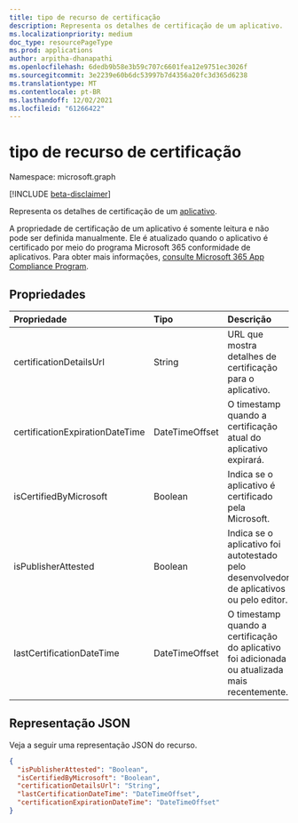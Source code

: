 ```yaml
---
title: tipo de recurso de certificação
description: Representa os detalhes de certificação de um aplicativo.
ms.localizationpriority: medium
doc_type: resourcePageType
ms.prod: applications
author: arpitha-dhanapathi
ms.openlocfilehash: 6dedb9b58e3b59c707c6601fea12e9751ec3026f
ms.sourcegitcommit: 3e2239e60b6dc53997b7d4356a20fc3d365d6238
ms.translationtype: MT
ms.contentlocale: pt-BR
ms.lasthandoff: 12/02/2021
ms.locfileid: "61266422"
---
```

# <a name="certification-resource-type"></a>tipo de recurso de certificação

Namespace: microsoft.graph

[!INCLUDE [beta-disclaimer](../../includes/beta-disclaimer.md)]

Representa os detalhes de certificação de um [aplicativo](application.md). 

A propriedade de certificação de um aplicativo é somente leitura e não pode ser definida manualmente. Ele é atualizado quando o aplicativo é certificado por meio do programa Microsoft 365 conformidade de aplicativos. Para obter mais informações, [consulte Microsoft 365 App Compliance Program](/microsoft-365-app-certification/docs/enterprise-app-certification-guide).

## <a name="properties"></a>Propriedades
|Propriedade|Tipo|Descrição|
|:---------------|:--------|:----------|
|certificationDetailsUrl|String|URL que mostra detalhes de certificação para o aplicativo.|
|certificationExpirationDateTime|DateTimeOffset|O timestamp quando a certificação atual do aplicativo expirará.|
|isCertifiedByMicrosoft|Boolean|Indica se o aplicativo é certificado pela Microsoft.|
|isPublisherAttested|Boolean|Indica se o aplicativo foi autotestado pelo desenvolvedor de aplicativos ou pelo editor.|
|lastCertificationDateTime|DateTimeOffset|O timestamp quando a certificação do aplicativo foi adicionada ou atualizada mais recentemente.|

## <a name="json-representation"></a>Representação JSON
Veja a seguir uma representação JSON do recurso.

<!-- {
  "blockType": "resource",
  "@odata.type": "microsoft.graph.certification"
}-->

```json
{
  "isPublisherAttested": "Boolean",
  "isCertifiedByMicrosoft": "Boolean",
  "certificationDetailsUrl": "String",
  "lastCertificationDateTime": "DateTimeOffset",
  "certificationExpirationDateTime": "DateTimeOffset"
}
```

